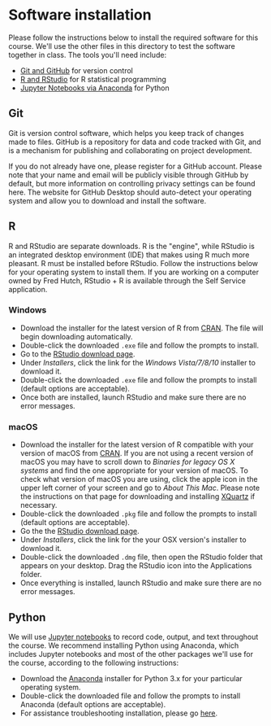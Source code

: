 # Software installation

Please follow the instructions below to install the required software for this course. We'll use the other files in this directory to test the software together in class. The tools you'll need include:

- [Git and GitHub](#git) for version control
- [R and RStudio](#r) for R statistical programming
- [Jupyter Notebooks via Anaconda](#python) for Python

## Git

Git is version control software, which helps you keep track of changes made to files. GitHub is a repository for data and code tracked with Git, and is a mechanism for publishing and collaborating on project development.

If you do not already have one, please register for a GitHub account. Please note that your name and email will be publicly visible through GitHub by default, but more information on controlling privacy settings can be found here.
The website for GitHub Desktop should auto-detect your operating system and allow you to download and install the software.

## R

R and RStudio are separate downloads.
R is the "engine", while RStudio is an integrated desktop environment (IDE) that makes using R much more pleasant.
R must be installed before RStudio.
Follow the instructions below for your operating system to install them.
If you are working on a computer owned by Fred Hutch,
RStudio + R is available through the Self Service application.

### Windows

- Download the installer for the latest version of R from [CRAN](http://cran.r-project.org/bin/windows/base/release.htm).
  The file will begin downloading automatically.
- Double-click the downloaded `.exe` file and follow the prompts to install.
- Go to the [RStudio download page](https://www.rstudio.com/products/rstudio/download/#download).
- Under _Installers_, click the link for the _Windows Vista/7/8/10_ installer to download it.
- Double-click the downloaded `.exe` file and follow the prompts to install (default options are acceptable).
- Once both are installed, launch RStudio and make sure there are no error messages.

### macOS

- Download the installer for the latest version of R compatible with your version of macOS from [CRAN](https://cran.r-project.org/bin/macosx/).
  If you are not using a recent version of macOS you may have to scroll down to _Binaries for legacy OS X systems_ and find the one appropriate for your version of macOS.
  To check what version of macOS you are using, click the apple icon in the upper left corner of your screen and go to _About This Mac_.
  Please note the instructions on that page for downloading and installing [XQuartz](https://www.xquartz.org/) if necessary.
- Double-click the downloaded `.pkg` file and follow the prompts to install (default options are acceptable).
- Go the the [RStudio download page](https://www.rstudio.com/products/rstudio/download/#download).
- Under _Installers_, click the link for the your OSX version's installer to download it.
- Double-click the downloaded `.dmg` file, then open the RStudio folder that appears on your desktop. Drag the RStudio icon into the Applications folder.
- Once everything is installed, launch RStudio and make sure there are no error messages.

## Python

We will use [Jupyter notebooks](http://jupyter.org) to record code, output, and text throughout the course.
We recommend installing Python using Anaconda,
which includes Jupyter notebooks and most of the other packages we'll use for the course, according to the following instructions:
- Download the [Anaconda](https://www.anaconda.com/download/) installer for
Python 3.x for your particular operating system.
- Double-click the downloaded file and follow the prompts to install Anaconda (default options are acceptable).
- For assistance troubleshooting installation, please go [here](https://jupyter.readthedocs.io/en/latest/install.html).
